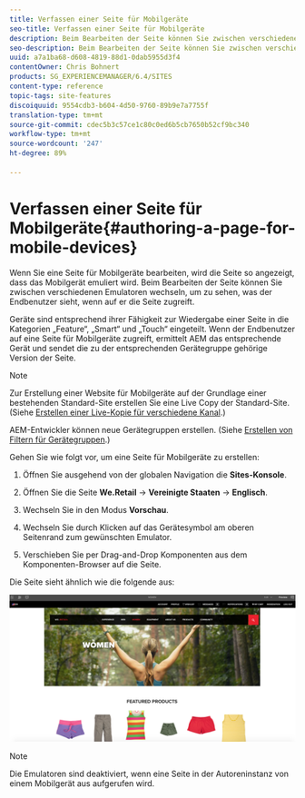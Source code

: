```yaml
---
title: Verfassen einer Seite für Mobilgeräte
seo-title: Verfassen einer Seite für Mobilgeräte
description: Beim Bearbeiten der Seite können Sie zwischen verschiedenen Emulatoren wechseln, um festzustellen, welche Darstellung der Endbenutzer sieht.
seo-description: Beim Bearbeiten der Seite können Sie zwischen verschiedenen Emulatoren wechseln, um festzustellen, welche Darstellung der Endbenutzer sieht.
uuid: a7a1ba68-d608-4819-88d1-0dab5955d3f4
contentOwner: Chris Bohnert
products: SG_EXPERIENCEMANAGER/6.4/SITES
content-type: reference
topic-tags: site-features
discoiquuid: 9554cdb3-b604-4d50-9760-89b9e7a7755f
translation-type: tm+mt
source-git-commit: cdec5b3c57ce1c80c0ed6b5cb7650b52cf9bc340
workflow-type: tm+mt
source-wordcount: '247'
ht-degree: 89%

---
```



# Verfassen einer Seite für Mobilgeräte{#authoring-a-page-for-mobile-devices}

Wenn Sie eine Seite für Mobilgeräte bearbeiten, wird die Seite so angezeigt, dass das Mobilgerät emuliert wird. Beim Bearbeiten der Seite können Sie zwischen verschiedenen Emulatoren wechseln, um zu sehen, was der Endbenutzer sieht, wenn auf er die Seite zugreift.

Geräte sind entsprechend ihrer Fähigkeit zur Wiedergabe einer Seite in die Kategorien „Feature“, „Smart“ und „Touch“ eingeteilt. Wenn der Endbenutzer auf eine Seite für Mobilgeräte zugreift, ermittelt AEM das entsprechende Gerät und sendet die zu der entsprechenden Gerätegruppe gehörige Version der Seite.

>[!NOTE]
>
>Zur Erstellung einer Website für Mobilgeräte auf der Grundlage einer bestehenden Standard-Site erstellen Sie eine Live Copy der Standard-Site. (Siehe [Erstellen einer Live-Kopie für verschiedene Kanal](/help/sites-administering/msm-livecopy.md).)
>
>AEM-Entwickler können neue Gerätegruppen erstellen. (Siehe [Erstellen von Filtern für Gerätegruppen](/help/sites-developing/groupfilters.md).)

Gehen Sie wie folgt vor, um eine Seite für Mobilgeräte zu erstellen:

1. Öffnen Sie ausgehend von der globalen Navigation die **Sites-Konsole**.
1. Öffnen Sie die Seite **We.Retail** -> **Vereinigte Staaten** -> **Englisch**.

1. Wechseln Sie in den Modus **Vorschau**.
1. Wechseln Sie durch Klicken auf das Gerätesymbol am oberen Seitenrand zum gewünschten Emulator.
1. Verschieben Sie per Drag-and-Drop Komponenten aus dem Komponenten-Browser auf die Seite.

Die Seite sieht ähnlich wie die folgende aus:

![mobileipademu](assets/mobileipademu.png)

>[!NOTE]
>
>Die Emulatoren sind deaktiviert, wenn eine Seite in der Autoreninstanz von einem Mobilgerät aus aufgerufen wird.


